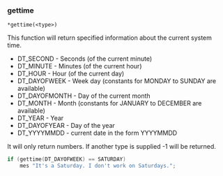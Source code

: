 ### gettime
```
*gettime(<type>)
```

This function will return specified information about the current system time.

* DT_SECOND - Seconds (of the current minute)
* DT_MINUTE - Minutes (of the current hour)
* DT_HOUR - Hour (of the current day)
* DT_DAYOFWEEK - Week day (constants for MONDAY to SUNDAY are available)
* DT_DAYOFMONTH - Day of the current month
* DT_MONTH - Month (constants for JANUARY to DECEMBER are available)
* DT_YEAR - Year
* DT_DAYOFYEAR - Day of the year
* DT_YYYYMMDD - current date in the form YYYYMMDD

It will only return numbers. If another type is supplied -1 will be returned.

```c
if (gettime(DT_DAYOFWEEK) == SATURDAY)
    mes "It's a Saturday. I don't work on Saturdays.";
```
